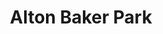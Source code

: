 ---
layout: gallery
title: Alton Baker Park
tags: photography
location: location
featuredImage: 20210109-IF8A2789.jpg
featuredImageCaption: Caption
---
